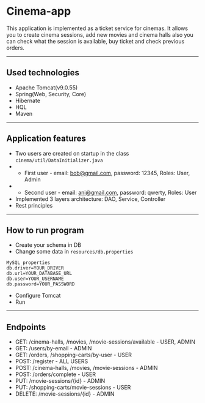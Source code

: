 # Cinema-app

This application is implemented as a ticket service for cinemas. 
It allows you to create cinema sessions, 
add new movies and cinema halls also you can check what the session is available, 
buy ticket and check previous orders.
- --
## Used technologies
- Apache Tomcat(v9.0.55)
- Spring(Web, Security, Core)
- Hibernate
- HQL
- Maven
- --
## Application features
- Two users are created on startup in the class `cinema/util/DataInitializer.java`
- - First user - email: bob@gmail.com, password: 12345, Roles: User, Admin
- - Second user - email: ani@gmail.com, password: qwerty, Roles: User
- Implemented 3 layers architecture: DAO, Service, Controller
- Rest principles
- --
## How to run program
- Create your schema in DB
- Change some data in `resources/db.properties`
```
MySQL properties
db.driver=YOUR_DRIVER
db.url=YOUR_DATABASE_URL
db.user=YOUR_USERNAME
db.password=YOUR_PASSWORD
```
- Configure Tomcat
- Run
- --
## Endpoints
- GET: /cinema-halls, /movies, /movie-sessions/available - USER, ADMIN
- GET: /users/by-email - ADMIN
- GET: /orders, /shopping-carts/by-user - USER
- POST: /register - ALL USERS
- POST: /cinema-halls, /movies, /movie-sessions - ADMIN
- POST: /orders/complete - USER
- PUT: /movie-sessions/{id} - ADMIN
- PUT: /shopping-carts/movie-sessions - USER
- DELETE: /movie-sessions/{id} - ADMIN
